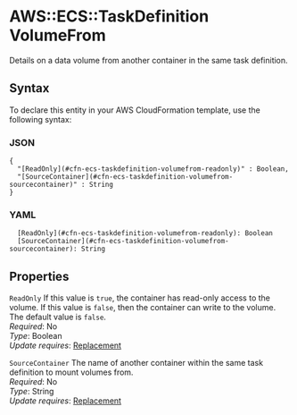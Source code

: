 # AWS::ECS::TaskDefinition VolumeFrom<a name="aws-properties-ecs-taskdefinition-volumefrom"></a>

Details on a data volume from another container in the same task definition\.

## Syntax<a name="aws-properties-ecs-taskdefinition-volumefrom-syntax"></a>

To declare this entity in your AWS CloudFormation template, use the following syntax:

### JSON<a name="aws-properties-ecs-taskdefinition-volumefrom-syntax.json"></a>

```
{
  "[ReadOnly](#cfn-ecs-taskdefinition-volumefrom-readonly)" : Boolean,
  "[SourceContainer](#cfn-ecs-taskdefinition-volumefrom-sourcecontainer)" : String
}
```

### YAML<a name="aws-properties-ecs-taskdefinition-volumefrom-syntax.yaml"></a>

```
  [ReadOnly](#cfn-ecs-taskdefinition-volumefrom-readonly): Boolean
  [SourceContainer](#cfn-ecs-taskdefinition-volumefrom-sourcecontainer): String
```

## Properties<a name="aws-properties-ecs-taskdefinition-volumefrom-properties"></a>

`ReadOnly` <a name="cfn-ecs-taskdefinition-volumefrom-readonly"></a>
If this value is `true`, the container has read\-only access to the volume\. If this value is `false`, then the container can write to the volume\. The default value is `false`\.  
_Required_: No  
_Type_: Boolean  
_Update requires_: [Replacement](https://docs.aws.amazon.com/AWSCloudFormation/latest/UserGuide/using-cfn-updating-stacks-update-behaviors.html#update-replacement)

`SourceContainer` <a name="cfn-ecs-taskdefinition-volumefrom-sourcecontainer"></a>
The name of another container within the same task definition to mount volumes from\.  
_Required_: No  
_Type_: String  
_Update requires_: [Replacement](https://docs.aws.amazon.com/AWSCloudFormation/latest/UserGuide/using-cfn-updating-stacks-update-behaviors.html#update-replacement)
